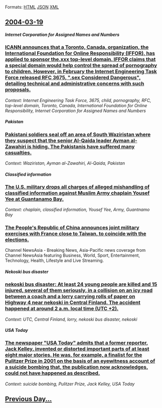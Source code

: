 
Formats: [HTML](2004/03/19/index.html)  [JSON](2004/03/19/index.json)  [XML](2004/03/19/index.xml)  

## [2004-03-19](/news/2004/03/19/index.md)

##### Internet Corporation for Assigned Names and Numbers
### [ ICANN announces that a Toronto, Canada, organization, the International Foundation for Online Responsibility (IFFOR), has applied to sponsor the.xxx top-level domain. IFFOR claims that a special domain would help control the spread of pornography to children. However, in February the Internet Engineering Task Force released RFC 3675, ".sex Considered Dangerous", detailing technical and administrative concerns with such proposals. ](/news/2004/03/19/icann-announces-that-a-toronto-canada-organization-the-international-foundation-for-online-responsibility-iffor-has-applied-to-sponso.md)
_Context: Internet Engineering Task Force, 3675, child, pornography, RFC, top-level domain, Toronto, Canada, International Foundation for Online Responsibility, Internet Corporation for Assigned Names and Numbers_

##### Pakistan
### [ Pakistani soldiers seal off an area of South Waziristan where they suspect that the senior Al-Qaida leader Ayman al-Zawahiri is hiding. The Pakistanis have suffered many casualties.](/news/2004/03/19/pakistani-soldiers-seal-off-an-area-of-south-waziristan-where-they-suspect-that-the-senior-al-qaida-leader-ayman-al-zawahiri-is-hiding-the.md)
_Context: Waziristan, Ayman al-Zawahiri, Al-Qaida, Pakistan_

##### Classified information
### [ The U.S. military drops all charges of alleged mishandling of classified information against Muslim Army chaplain Yousef Yee at Guantanamo Bay.](/news/2004/03/19/the-u-s-military-drops-all-charges-of-alleged-mishandling-of-classified-information-against-muslim-army-chaplain-yousef-yee-at-guantanamo.md)
_Context: chaplain, classified information, Yousef Yee, Army, Guantnamo Bay_

##### 
### [ The People's Republic of China announces joint military exercises with France close to Taiwan, to coincide with the elections.](/news/2004/03/19/the-people-s-republic-of-china-announces-joint-military-exercises-with-france-close-to-taiwan-to-coincide-with-the-elections.md)
Channel NewsAsia - Breaking News, Asia-Pacific news coverage from Channel NewsAsia featuring Business, World, Sport, Entertainment, Technology, Health, Lifestyle and Live Streaming.

##### Nekoski bus disaster
### [ nekoski bus disaster: At least 24 young people are killed and 15 injured, several of them seriously, in a collision on an icy road between a coach and a lorry carrying rolls of paper on Highway 4 near nekoski in Central Finland. The accident happened at around 2 a.m. local time (UTC +2). ](/news/2004/03/19/aanekoski-bus-disaster-at-least-24-young-people-are-killed-and-15-injured-several-of-them-seriously-in-a-collision-on-an-icy-road-betwee.md)
_Context: UTC, Central Finland, lorry, nekoski bus disaster, nekoski_

##### USA Today
### [ The newspaper "USA Today" admits that a former reporter, Jack Kelley, invented or distorted important parts of at least eight major stories. He was, for example, a finalist for the Pulitzer Prize in 2001 on the basis of an eyewitness account of a suicide bombing that, the publication now acknowledges, could not have happened as described. ](/news/2004/03/19/the-newspaper-usa-today-admits-that-a-former-reporter-jack-kelley-invented-or-distorted-important-parts-of-at-least-eight-major-stories.md)
_Context: suicide bombing, Pulitzer Prize, Jack Kelley, USA Today_

## [Previous Day...](/news/2004/03/18/index.md)

